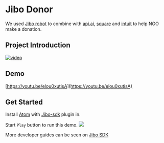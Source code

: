 # Jibo Donor

We used [Jibo robot](https://www.jibo.com/) to combine with [api.ai](https://api.ai/), [square](https://squareup.com) and [intuit](https://quickbooks.intuit.com/) to help NGO make a donation.

## Project Introduction

[![video](http://ww1.sinaimg.cn/large/6d0af205gw1f96bk68wruj20v60hmjth.jpg)](https://vimeo.com/189060905)

## Demo

[https://youtu.be/elou0xutisA](https://youtu.be/elou0xutisA)

## Get Started

Install [Atom](https://atom.io/) with [Jibo-sdk](https://atom.io/packages/jibo-sdk) plugin in.

Start `Play` button to run this demo.
![](http://ww4.sinaimg.cn/large/6d0af205gw1f96fxt2b2bj21kw106agl.jpg)

More developer guides can be seen on [Jibo SDK](https://developers.jibo.com/sdk/docs/about/about-the-jibo-sdk.html)
